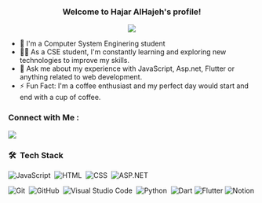 

<h3 align="center">
  Welcome to Hajar AlHajeh's profile!
</h3>

<!-- Typing SVG by DenverCoder1 - https://github.com/DenverCoder1/readme-typing-svg -->
<p align="center">

<p align="center">
  <a href="https://github.com/DenverCoder1/readme-typing-svg"><img src="https://readme-typing-svg.herokuapp.com/?lines=Back%20End%20developer;Dream+big%2C+work+hard&font=Fira%20Code&center=true&width=440&height=45&color=f75c7e&vCenter=true&size=22"></a>
</p> 

- 🏢 I'm a Computer System Enginering student 
- 👨‍💻 As a CSE student, I'm constantly learning and exploring new technologies to improve my skills.
- 💬 Ask me about my experience with JavaScript, Asp.net, Flutter  or anything related to web development.
- ⚡ Fun Fact: I'm a coffee enthusiast and my perfect day would start and end with a cup of coffee.
  

### Connect with Me :

<a href="www.linkedin.com/in/hajaralhajeh" target="_blank"><img src="https://img.shields.io/badge/-Hajar%20Alhajeh-0077B5?style=for-the-badge&logo=Linkedin&logoColor=white"/></a>
### 🛠 &nbsp;Tech Stack
![JavaScript](https://img.shields.io/badge/-JavaScript-05122A?style=flat&logo=javascript)&nbsp;
![HTML](https://img.shields.io/badge/-HTML-05122A?style=flat&logo=HTML5)&nbsp;
![CSS](https://img.shields.io/badge/-CSS-05122A?style=flat&logo=CSS3&logoColor=1572B6)&nbsp;
![ASP.NET](https://img.shields.io/badge/-aspNET?style=flate&logo=.NET&logoColor=rgb(20%2C%2093%2C%20149)&label=ASP.NET&labelColor=rgb(11%2C%2022%2C%2044)&color=rgb(11%2C%2022%2C%2044))

![Git](https://img.shields.io/badge/-Git-05122A?style=flat&logo=git)&nbsp;
![GitHub](https://img.shields.io/badge/-GitHub-05122A?style=flat&logo=github)&nbsp;
![Visual Studio Code](https://img.shields.io/badge/-Visual%20Studio%20Code-05122A?style=flat&logo=visual-studio-code&logoColor=007ACC)&nbsp;
![Python](https://img.shields.io/badge/-Python%20-05122A?style=flat&logo=python)&nbsp;
![Dart](https://img.shields.io/badge/-Dart?style=flate&logo=Dart&logoColor=rgb(0%2C%20122%2C%20204)&label=Dart&labelColor=rgb(11%2C%2022%2C%2044)&color=rgb(11%2C%2022%2C%2044))
![Flutter](https://img.shields.io/badge/-Flutter?logo=Flutter&logoColor=rgb(91%2C%20194%2C%20240)&label=Flutter&labelColor=rgb(11%2C%2022%2C%2044)&color=rgb(11%2C%2022%2C%2044))
![Notion](https://img.shields.io/badge/-Notion?style=flate&logo=Notion&logoColor=rgb(255%2C255%2C255)&label=Notion&labelColor=rgb(11%2C%2022%2C%2044)&color=rgb(11%2C%2022%2C%2044))





